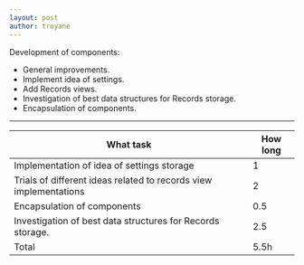 ```yaml
---
layout: post
author: troyane
---
```


Development of components:
* General improvements.
* Implement idea of settings.
* Add Records views.
* Investigation of best data structures for Records storage.
* Encapsulation of components.

---

| What task                                                                	| How long 	|
|------------------------------------------------------------------------	|----------	|
| Implementation of idea of settings storage                               	|     1  	|
| Trials of different ideas related to records view implementations         |     2  	|
| Encapsulation of components                                               |     0.5  	|
| Investigation of best data structures for Records storage.                |     2.5  	|
|                                                                  Total 	|    5.5h 	|
